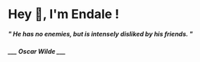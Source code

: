 <h1 title="head"> Hey 👋, I'm Endale !</h1>

**<h5><i>" He has no enemies, but is intensely disliked by his friends. "</i></h5>**

*<b>___ Oscar Wilde ___</b>*
